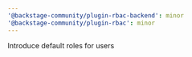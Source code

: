 ```yaml
---
'@backstage-community/plugin-rbac-backend': minor
'@backstage-community/plugin-rbac': minor
---
```


Introduce default roles for users
